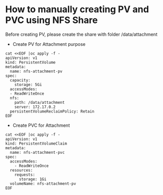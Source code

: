 # How to manually creating PV and PVC using NFS Share

Before creating PV, please create the share with folder /data/attachment

* Create PV for Attachment purpose

```
cat <<EOF |oc apply -f -
apiVersion: v1
kind: PersistentVolume
metadata:
  name: nfs-attachment-pv
spec:
  capacity:
    storage: 5Gi 
  accessModes:
  - ReadWriteOnce 
  nfs: 
    path: /data/attachment
    server: 172.17.0.2 
  persistentVolumeReclaimPolicy: Retain
EOF
```

* Create PVC for Attachment

```
cat <<EOF |oc apply -f -
apiVersion: v1
kind: PersistentVolumeClaim
metadata:
  name: nfs-attachment-pvc
spec:
  accessModes:
    - ReadWriteOnce 
  resources:
    requests:
      storage: 1Gi
  volumeName: nfs-attachment-pv
EOF
```
